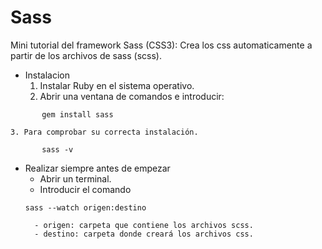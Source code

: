 # Sass
Mini tutorial del framework Sass (CSS3):
Crea los css automaticamente a partir de los archivos de sass (scss).

- Instalacion
	1. Instalar Ruby en el sistema operativo.
	2. Abrir una ventana de comandos e introducir:
```[terminal]
 	   gem install sass
```
	3. Para comprobar su correcta instalación.
```[terminal]
       sass -v
```

- Realizar siempre antes de empezar
	- Abrir un terminal.
	- Introducir el comando
	```[terminal]
	sass --watch origen:destino
    ```
		- origen: carpeta que contiene los archivos scss.
		- destino: carpeta donde creará los archivos css.

